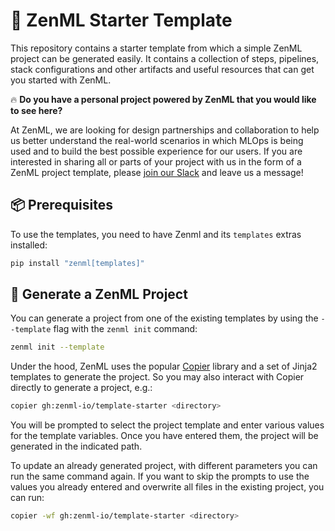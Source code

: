 # 📜 ZenML Starter Template

This repository contains a starter template from which a simple ZenML project
can be generated easily. It contains a collection of steps, pipelines, stack configurations and
other artifacts and useful resources that can get you started with ZenML.

🔥 **Do you have a personal project powered by ZenML that you would like to see here?** 

At ZenML, we are looking for design partnerships and collaboration to help us
better understand the real-world scenarios in which MLOps is being used and to
build the best possible experience for our users. If you are interested in
sharing all or parts of your project with us in the form of a ZenML project
template, please [join our Slack](https://zenml.io/slack/) and leave us a
message!

## 📦 Prerequisites

To use the templates, you need to have Zenml and its `templates` extras
installed: 

```bash
pip install "zenml[templates]"
```

## 🚀 Generate a ZenML Project

You can generate a project from one of the existing templates by using the
`--template` flag with the `zenml init` command:

```bash
zenml init --template
```

Under the hood, ZenML uses the popular [Copier](https://copier.readthedocs.io/en/stable/)
library and a set of Jinja2 templates to generate the project. So you may also
interact with Copier directly to generate a project, e.g.:

```bash
copier gh:zenml-io/template-starter <directory>
```

You will be prompted to select the project template and enter various values for
the template variables. Once you have entered them, the project will be
generated in the indicated path.

To update an already generated project, with different parameters you can run
the same command again. If you want to skip the prompts to use the values you
already entered and overwrite all files in the existing project, you can run:

```bash
copier -wf gh:zenml-io/template-starter <directory>
```
